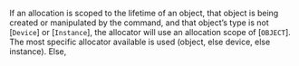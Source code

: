 If an allocation is scoped to the lifetime of an object, that object is
being created or manipulated by the command, and that object’s type is
not [`Device`] or [`Instance`], the allocator will use an
allocation scope of [`OBJECT`].
The most specific allocator available is used (object, else device, else
instance).
Else,